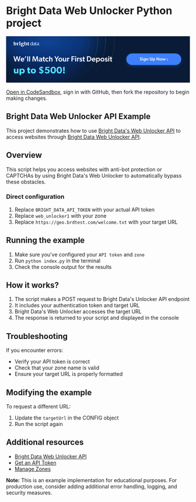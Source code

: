 # Bright Data Web Unlocker Python project

[![Bright Data Promo](https://github.com/luminati-io/LinkedIn-Scraper/raw/main/Proxies%20and%20scrapers%20GitHub%20bonus%20banner.png)](https://brightdata.com/)

<a href="https://githubbox.com/luminati-io/bright-data-web-unlocker-python-project?file=index.py" target="_blank">Open in CodeSandbox</a>, sign in with GitHub, then fork the repository to begin making changes.

## Bright Data Web Unlocker API Example

This project demonstrates how to use [Bright Data's Web Unlocker API](https://brightdata.com/products/web-unlocker) to access websites through [Bright Data Web Unlocker API](https://brightdata.com/products/web-unlocker).

## Overview

This script helps you access websites with anti-bot protection or CAPTCHAs by using Bright Data's Web Unlocker to automatically bypass these obstacles.

### Direct configuration

1. Replace `BRIGHT_DATA_API_TOKEN` with your actual API token
2. Replace `web_unlocker1` with your zone
3. Replace `https://geo.brdtest.com/welcome.txt` with your target URL

## Running the example

1. Make sure you've configured your `API token` and `zone`
2. Run `python index.py` in the terminal
3. Check the console output for the results

## How it works?

1. The script makes a POST request to Bright Data's Unlocker API endpoint
2. It includes your authentication token and target URL
3. Bright Data's Web Unlocker accesses the target URL
4. The response is returned to your script and displayed in the console

## Troubleshooting

If you encounter errors:

- Verify your API token is correct
- Check that your zone name is valid
- Ensure your target URL is properly formatted

## Modifying the example

To request a different URL:
1. Update the `targetUrl` in the CONFIG object
2. Run the script again

## Additional resources

- [Bright Data Web Unlocker API](https://docs.brightdata.com/scraping-automation/web-unlocker/introduction)
- [Get an API Token](https://docs.brightdata.com/general/account/api-token)
- [Manage Zones](https://brightdata.com/cp/zones)

**Note:** This is an example implementation for educational purposes. For production use, consider adding additional error handling, logging, and security measures.
